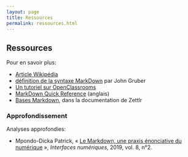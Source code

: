 ```yaml
---
layout: page
title: Ressources
permalink: ressources.html
---
```


## Ressources

Pour en savoir plus:

* [Article Wikipédia](https://fr.wikipedia.org/wiki/Markdown)
* [définition de la syntaxe MarkDown](https://daringfireball.net/projects/markdown/syntax) par John Gruber
* [Un tutoriel sur OpenClassrooms](https://openclassrooms.com/courses/redigez-en-markdown)
* [MarkDown Quick Reference](http://en.support.wordpress.com/markdown-quick-reference/) (anglais)
* [Bases Markdown](https://docs.zettlr.com/fr/reference/markdown-basics/#bases-markdown), dans la documentation de Zettlr

### Approfondissement

Analyses approfondies:

- Mpondo-Dicka Patrick, « [Le Markdown, une praxis énonciative du numérique](http://dx.doi.org/10.25965/interfaces-numeriques.3915) », *Interfaces numériques*, 2019, vol. 8, n°2.
